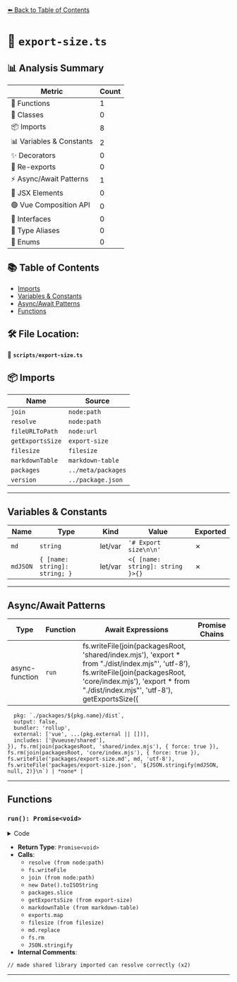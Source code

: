 [⬅️ Back to Table of Contents](../index.md)

# 📄 `export-size.ts`

## 📊 Analysis Summary

| Metric | Count |
|--------|-------|
| 🔧 Functions | 1 |
| 🧱 Classes | 0 |
| 📦 Imports | 8 |
| 📊 Variables & Constants | 2 |
| ✨ Decorators | 0 |
| 🔄 Re-exports | 0 |
| ⚡ Async/Await Patterns | 1 |
| 💠 JSX Elements | 0 |
| 🟢 Vue Composition API | 0 |
| 📐 Interfaces | 0 |
| 📑 Type Aliases | 0 |
| 🎯 Enums | 0 |

## 📚 Table of Contents

- [Imports](#imports)
- [Variables & Constants](#variables-constants)
- [Async/Await Patterns](#asyncawait-patterns)
- [Functions](#functions)

## 🛠️ File Location:
📂 **`scripts/export-size.ts`**

## 📦 Imports

| Name | Source |
|------|--------|
| `join` | `node:path` |
| `resolve` | `node:path` |
| `fileURLToPath` | `node:url` |
| `getExportsSize` | `export-size` |
| `filesize` | `filesize` |
| `markdownTable` | `markdown-table` |
| `packages` | `../meta/packages` |
| `version` | `../package.json` |


---

## Variables & Constants

| Name | Type | Kind | Value | Exported |
|------|------|------|-------|----------|
| `md` | `string` | let/var | `'# Export size\n\n'` | ✗ |
| `mdJSON` | `{ [name: string]: string; }` | let/var | `<{ [name: string]: string }>{}` | ✗ |


---

## Async/Await Patterns

| Type | Function | Await Expressions | Promise Chains |
|------|----------|-------------------|----------------|
| async-function | `run` | fs.writeFile(join(packagesRoot, 'shared/index.mjs'), 'export * from "./dist/index.mjs"', 'utf-8'), fs.writeFile(join(packagesRoot, 'core/index.mjs'), 'export * from "./dist/index.mjs"', 'utf-8'), getExportsSize({
      pkg: `./packages/${pkg.name}/dist`,
      output: false,
      bundler: 'rollup',
      external: ['vue', ...(pkg.external || [])],
      includes: ['@vueuse/shared'],
    }), fs.rm(join(packagesRoot, 'shared/index.mjs'), { force: true }), fs.rm(join(packagesRoot, 'core/index.mjs'), { force: true }), fs.writeFile('packages/export-size.md', md, 'utf-8'), fs.writeFile('packages/export-size.json', `${JSON.stringify(mdJSON, null, 2)}\n`) | *none* |


---

## Functions

### `run(): Promise<void>`

<details><summary>Code</summary>

```ts
async function run() {
  // made shared library imported can resolve correctly
  const packagesRoot = resolve(__dirname, '..', 'packages')
  await fs.writeFile(join(packagesRoot, 'shared/index.mjs'), 'export * from "./dist/index.mjs"', 'utf-8')
  await fs.writeFile(join(packagesRoot, 'core/index.mjs'), 'export * from "./dist/index.mjs"', 'utf-8')

  let md = '# Export size\n\n'
  const mdJSON = <{ [name: string]: string }>{}
  md += 'generated by [export-size](https://github.com/antfu/export-size)<br>\n'
  md += `version: ${version}<br>\n`
  md += `date: ${new Date().toISOString()}\n\n`

  md += '> Please note this is bundle size for each individual APIs (excluding Vue). '
  md += 'Since we have a lot shared utilities underneath each function, importing two '
  md += 'different functions does NOT necessarily mean the bundle size will be the sum of them (usually smaller). '
  md += 'Depends on the bundler and minifier you use, the final result might vary, this list is for reference only.'
  md += '\n\n'

  for (const pkg of [...packages.slice(2), packages[1]]) {
    const { exports, packageJSON } = await getExportsSize({
      pkg: `./packages/${pkg.name}/dist`,
      output: false,
      bundler: 'rollup',
      external: ['vue', ...(pkg.external || [])],
      includes: ['@vueuse/shared'],
    })

    md += `<kbd>${packageJSON.name}</kbd>\n\n`

    md += markdownTable([
      ['Function', 'min+gzipped'],
      ...exports.map((i) => {
        mdJSON[i.name] = filesize(i.minzipped)
        return [`\`${i.name}\``, filesize(i.minzipped)]
      }),
    ])

    md += '\n\n'
  }

  md = md.replace(/\r\n/g, '\n')

  await fs.rm(join(packagesRoot, 'shared/index.mjs'), { force: true })
  await fs.rm(join(packagesRoot, 'core/index.mjs'), { force: true })
  await fs.writeFile('packages/export-size.md', md, 'utf-8')
  await fs.writeFile('packages/export-size.json', `${JSON.stringify(mdJSON, null, 2)}\n`)
}
```
</details>

- **Return Type**: `Promise<void>`
- **Calls**:
  - `resolve (from node:path)`
  - `fs.writeFile`
  - `join (from node:path)`
  - `new Date().toISOString`
  - `packages.slice`
  - `getExportsSize (from export-size)`
  - `markdownTable (from markdown-table)`
  - `exports.map`
  - `filesize (from filesize)`
  - `md.replace`
  - `fs.rm`
  - `JSON.stringify`
- **Internal Comments**:
```
// made shared library imported can resolve correctly (x2)
```


---